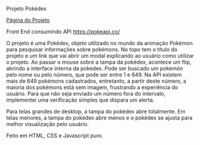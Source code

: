 Projeto Pokédex

<a href="">Página do Projeto</a>

Front End consumindo API https://pokeapi.co/

O projeto é uma Pokédex, objeto utilizado no mundo da animação Pokémon para pesquisar informações sobre pokémons. 
No topo tem o título do projeto e um link que vai abrir um modal explicando ao usuário como utilizar o projeto.
Ao passar o mouse sobre a tampa da pokédex, acontece um flip, abrindo a interface interna da pokedex.
Pode ser buscado um pokemón pelo nome ou pelo número, que pode ser entre 1 e 649.
Na API existem mais de 649 pokémons cadastrados, entretanto, a partir deste número, a maioria dos pokémons está sem imagem, frustrando a experiência do usuário.
Para que não seja enviado um número fora do intervalo, implementei uma verificação simples que dispara um alerta.

Para telas grandes de desktop, a tampa do pokédex abre totalmente. Em telas menores, a tampa do pokédex abre menos e o pokédex se ajusta para melhor visualização pelo usuário.

Feito em HTML, CSS e Javascript puro.
